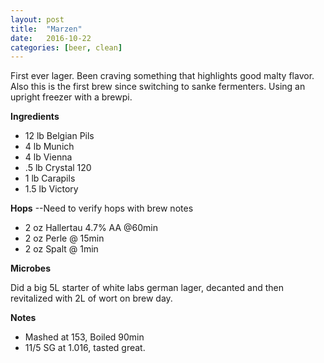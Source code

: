 ```yaml
---
layout: post
title:  "Marzen"
date:   2016-10-22
categories: [beer, clean]
---
```


First ever lager. Been craving something that highlights good malty flavor. Also this is the first brew since switching to sanke fermenters. Using an upright freezer with a brewpi.

**Ingredients**

* 12 lb Belgian Pils
* 4 lb Munich
* 4 lb Vienna
* .5 lb Crystal 120
* 1 lb Carapils
* 1.5 lb Victory

**Hops**
--Need to verify hops with brew notes
* 2 oz Hallertau 4.7% AA @60min
* 2 oz Perle @ 15min
* 2 oz Spalt @ 1min


**Microbes**

Did a big 5L starter of white labs german lager, decanted and then revitalized with 2L of wort on brew day.

**Notes**

* Mashed at 153, Boiled 90min
* 11/5 SG at 1.016, tasted great.
